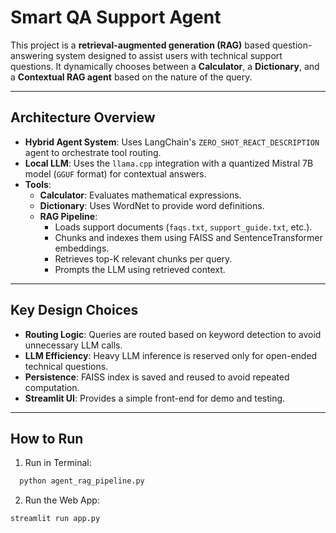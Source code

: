 # Smart QA Support Agent

This project is a **retrieval-augmented generation (RAG)** based question-answering system designed to assist users with technical support questions. It dynamically chooses between a **Calculator**, a **Dictionary**, and a **Contextual RAG agent** based on the nature of the query.

---

## Architecture Overview

- **Hybrid Agent System**: Uses LangChain's `ZERO_SHOT_REACT_DESCRIPTION` agent to orchestrate tool routing.
- **Local LLM**: Uses the `llama.cpp` integration with a quantized Mistral 7B model (`GGUF` format) for contextual answers.
- **Tools**: 
  - **Calculator**: Evaluates mathematical expressions.
  - **Dictionary**: Uses WordNet to provide word definitions.
  - **RAG Pipeline**:
    - Loads support documents (`faqs.txt`, `support_guide.txt`, etc.).
    - Chunks and indexes them using FAISS and SentenceTransformer embeddings.
    - Retrieves top-K relevant chunks per query.
    - Prompts the LLM using retrieved context.

---

## Key Design Choices

- **Routing Logic**: Queries are routed based on keyword detection to avoid unnecessary LLM calls.
- **LLM Efficiency**: Heavy LLM inference is reserved only for open-ended technical questions.
- **Persistence**: FAISS index is saved and reused to avoid repeated computation.
- **Streamlit UI**: Provides a simple front-end for demo and testing.

---

## How to Run

1. Run in Terminal:
```bash
  python agent_rag_pipeline.py
```

2. Run the Web App:
```bash
streamlit run app.py
```
